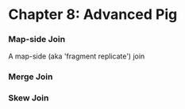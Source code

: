 # Chapter 8: Advanced Pig


### Map-side Join

A map-side (aka 'fragment replicate') join


### Merge Join




### Skew Join
